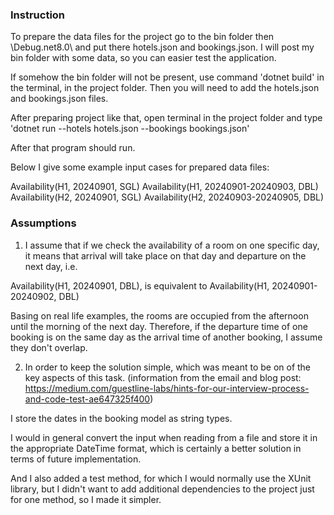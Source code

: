 <h3>Instruction</h3>

To prepare the data files for the project go to the bin folder then \Debug\.net8.0\ and put there hotels.json and bookings.json. I will post my bin folder with some data, so you can easier test the application.

If somehow the bin folder will not be present, use command 'dotnet build' in the terminal, in the project folder. Then you will need to add the hotels.json and bookings.json files.

After preparing project like that, open terminal in the project folder and type 
'dotnet run --hotels hotels.json --bookings bookings.json'

After that program should run.

Below I give some example input cases for prepared data files:

Availability(H1, 20240901, SGL)
Availability(H1, 20240901-20240903, DBL)
Availability(H2, 20240901, SGL)
Availability(H2, 20240903-20240905, DBL)


<h3>Assumptions</h3>

1. I assume that if we check the availability of a room on one specific day, it means that 
arrival will take place on that day and departure on the next day, i.e.

Availability(H1, 20240901, DBL), is equivalent to Availability(H1, 20240901-20240902, DBL)

Basing on real life examples, the rooms are occupied from the afternoon until the morning of the next day.
Therefore, if the departure time of one booking is on the same day as the arrival time of another booking, I assume they don't overlap.

2. In order to keep the solution simple, which was meant to be on of the key aspects of this task. (information from the email and blog post: https://medium.com/guestline-labs/hints-for-our-interview-process-and-code-test-ae647325f400)

I store the dates in the booking model as string types.

I would in general convert the input when reading from a file and store it in the appropriate DateTime format, which is certainly a better solution in terms of future implementation.

And I also added a test method, for which I would normally use the XUnit library, but I didn't want to add additional dependencies to the project just for one method, so I made it simpler.
